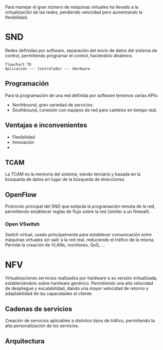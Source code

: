 Para manejar el gran número de máquinas virtuales ha llevado a la virtualización de las redes, perdiendo velocidad pero aumentando la flexibilidad.
# SND
Redes definidas por software, separación del envío de datos del sistema de control, permitiendo programar el control, haciéndolo dinámico.
```mermaid
flowchart TD
Aplicación --- Controlador --- Hardware
```
## Programación
Para la programación de una red definida por software tenemos varias APIs:
- Northbound, gran variedad de servicios.
- Southbound, conexión con equipos de red para cambios en tiempo real.
## Ventajas e inconvenientes
- Flexibilidad
- Innovación
- 
## TCAM
La TCAM es la memoria del sistema, siendo terciaria y basada en la búsqueda de datos en lugar de la búsqueda de direcciones.
## OpenFlow
Protocolo principal del SND que estipula la programación remota de la red, permitiendo establecer reglas de flujo sobre la red (similar a un firewall).
### Open VSwitsh
Switch virtual, usado principalmente para establecer comunicación entre máquinas virtuales sin salir a la red real, reduciendo el tráfico de la misma. Permite la creación de VLANs, monitoreo, QoS, …
# NFV
Virtualizaciones servicios realizados por hardware a su versión virtualizada, estableciéndolo sobre hardware genérico. Permitiendo una alta velocidad de despliegue y escalabilidad, dando una mayor velocidad de retorno y adaptabilidad de las capacidades al cliente.
## Cadenas de servicios
Creación de servicios aplicables a distintos tipos de tráfico, permitiendo la alta personalización de los servicios.
## Arquitectura